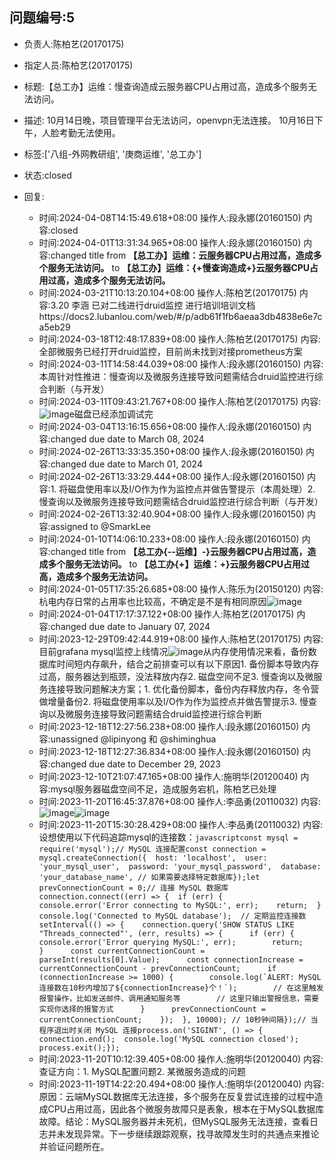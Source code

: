 ## 问题编号:5
- 负责人:陈柏艺(20170175)
- 指定人员:陈柏艺(20170175)
- 标题:【总工办】运维：慢查询造成云服务器CPU占用过高，造成多个服务无法访问。
- 描述:
10月14日晚，项目管理平台无法访问，openvpn无法连接。
10月16日下午，人脸考勤无法使用。

- 标签:['八组-外网教研组', '庚商运维', '总工办']
- 状态:closed
- 回复:
    - 时间:2024-04-08T14:15:49.618+08:00
      操作人:段永娜(20160150)
      内容:closed
    - 时间:2024-04-01T13:31:34.965+08:00
      操作人:段永娜(20160150)
      内容:changed title from **【总工办】运维：云服务器CPU占用过高，造成多个服务无法访问。** to **【总工办】运维：{+慢查询造成+}云服务器CPU占用过高，造成多个服务无法访问。**
    - 时间:2024-03-21T10:13:20.104+08:00
      操作人:陈柏艺(20170175)
      内容:3.20 李涵 已对二线进行druid监控 进行培训培训文档https://docs2.lubanlou.com/web/#/p/adb61f1fb6aeaa3db4838e6e7ca5eb29
    - 时间:2024-03-18T12:48:17.839+08:00
      操作人:陈柏艺(20170175)
      内容:全部微服务已经打开druid监控，目前尚未找到对接prometheus方案
    - 时间:2024-03-11T14:58:44.039+08:00
      操作人:段永娜(20160150)
      内容:本周针对性推进：慢查询以及微服务连接导致问题需结合druid监控进行综合判断（与开发）
    - 时间:2024-03-11T09:43:21.767+08:00
      操作人:陈柏艺(20170175)
      内容:![image](/uploads/338e8909f0bb83df1423ff2932ae40f0/image.png)磁盘已经添加调试完
    - 时间:2024-03-04T13:16:15.656+08:00
      操作人:段永娜(20160150)
      内容:changed due date to March 08, 2024
    - 时间:2024-02-26T13:33:35.350+08:00
      操作人:段永娜(20160150)
      内容:changed due date to March 01, 2024
    - 时间:2024-02-26T13:33:29.444+08:00
      操作人:段永娜(20160150)
      内容:1. 将磁盘使用率以及I/O作为作为监控点并做告警提示（本周处理）2. 慢查询以及微服务连接导致问题需结合druid监控进行综合判断（与开发）
    - 时间:2024-02-26T13:32:40.904+08:00
      操作人:段永娜(20160150)
      内容:assigned to @SmarkLee
    - 时间:2024-01-10T14:06:10.233+08:00
      操作人:段永娜(20160150)
      内容:changed title from **【总工办{--运维】-}云服务器CPU占用过高，造成多个服务无法访问。** to **【总工办{+】运维：+}云服务器CPU占用过高，造成多个服务无法访问。**
    - 时间:2024-01-05T17:35:26.685+08:00
      操作人:陈乐为(20150120)
      内容:杭电内存日常的占用率也比较高，不确定是不是有相同原因![image](/uploads/38ba35baeb534325c9b945232a20a1a2/image.png)
    - 时间:2024-01-04T17:17:37.122+08:00
      操作人:陈柏艺(20170175)
      内容:changed due date to January 07, 2024
    - 时间:2023-12-29T09:42:44.919+08:00
      操作人:陈柏艺(20170175)
      内容:目前grafana mysql监控上线情况![image](/uploads/65a931b9ef165f2318a52186f5718e5d/image.png)从内存使用情况来看，备份数据库时间短内存飙升，结合之前排查可以有以下原因1. 备份脚本导致内存过高，服务器达到瓶颈，没法释放内存2. 磁盘空间不足3. 慢查询以及微服务连接导致问题解决方案；1. 优化备份脚本，备份内存释放内存，冬令营做增量备份2. 将磁盘使用率以及I/O作为作为监控点并做告警提示3. 慢查询以及微服务连接导致问题需结合druid监控进行综合判断
    - 时间:2023-12-18T12:27:56.238+08:00
      操作人:段永娜(20160150)
      内容:unassigned @lipinyong 和 @shiminghua
    - 时间:2023-12-18T12:27:36.834+08:00
      操作人:段永娜(20160150)
      内容:changed due date to December 29, 2023
    - 时间:2023-12-10T21:07:47.165+08:00
      操作人:施明华(20120040)
      内容:mysql服务器磁盘空间不足，造成服务宕机，陈柏艺已处理
    - 时间:2023-11-20T16:45:37.876+08:00
      操作人:李品勇(20110032)
      内容:![image](/uploads/43903d07ee75f840d07dd6facf49def8/image.png)![image](/uploads/fb75cd867e6b71cb0bf8e515747637e0/image.png)
    - 时间:2023-11-20T15:30:28.429+08:00
      操作人:李品勇(20110032)
      内容:设想使用以下代码追踪mysql的连接数：```javascriptconst mysql = require('mysql');// MySQL 连接配置const connection = mysql.createConnection({  host: 'localhost',  user: 'your_mysql_user',  password: 'your_mysql_password',  database: 'your_database_name', // 如果需要选择特定数据库});let prevConnectionCount = 0;// 连接 MySQL 数据库connection.connect((err) => {  if (err) {    console.error('Error connecting to MySQL:', err);    return;  }  console.log('Connected to MySQL database');  // 定期监控连接数  setInterval(() => {    connection.query('SHOW STATUS LIKE "Threads_connected"', (err, results) => {      if (err) {        console.error('Error querying MySQL:', err);        return;      }      const currentConnectionCount = parseInt(results[0].Value);      const connectionIncrease = currentConnectionCount - prevConnectionCount;      if (connectionIncrease >= 1000) {        console.log(`ALERT: MySQL连接数在10秒内增加了${connectionIncrease}个！`);        // 在这里触发报警操作，比如发送邮件、调用通知服务等        // 这里只输出警报信息，需要实现你选择的报警方式      }      prevConnectionCount = currentConnectionCount;    });  }, 10000); // 10秒钟间隔});// 当程序退出时关闭 MySQL 连接process.on('SIGINT', () => {  connection.end();  console.log('MySQL connection closed');  process.exit();});```
    - 时间:2023-11-20T10:12:39.405+08:00
      操作人:施明华(20120040)
      内容:查证方向：1. MySQL配置问题2. 某微服务造成的问题
    - 时间:2023-11-19T14:22:20.494+08:00
      操作人:施明华(20120040)
      内容:原因：云端MySQL数据库无法连接，多个服务在反复尝试连接的过程中造成CPU占用过高，因此各个微服务故障只是表象，根本在于MySQL数据库故障。结论：MySQL服务器并未死机，但MySQL服务无法连接，查看日志并未发现异常。下一步继续跟踪观察，找寻故障发生时的共通点来推论并验证问题所在。